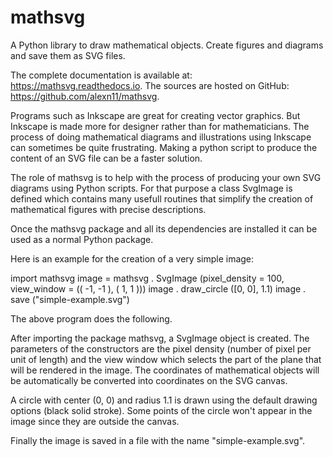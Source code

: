 # mathsvg
A  Python library to draw mathematical objects. Create figures and diagrams and save them as SVG files.

The complete documentation is available at: https://mathsvg.readthedocs.io.
The sources are hosted on GitHub: https://github.com/alexn11/mathsvg.

Programs such as Inkscape are great for creating vector graphics. But Inkscape is made more for designer rather than for mathematicians. The process of doing mathematical diagrams and illustrations using Inkscape can sometimes be quite frustrating. Making a python script to produce the content of an SVG file can be a faster solution.

The role of mathsvg is to help with the process of producing your own SVG diagrams using Python scripts. For that purpose a class SvgImage is defined which contains many usefull routines that simplify the creation of mathematical figures with precise descriptions.

Once the mathsvg package and all its dependencies are installed it can be used as a normal Python package.

Here is an example for the creation of a very simple image:

   import mathsvg
   image = mathsvg . SvgImage (pixel_density = 100, view_window = (( -1, -1 ), ( 1, 1 )))
   image . draw_circle ([0, 0], 1.1)
   image . save ("simple-example.svg")


The above program does the following.

After importing the package mathsvg, a SvgImage object is created. The parameters of the constructors are the pixel density (number of pixel per unit of length) and the view window which selects the part of the plane that will be rendered in the image. The coordinates of mathematical objects will be automatically be converted into coordinates on the SVG canvas.

A circle with center (0, 0) and radius 1.1 is drawn using the default drawing options (black solid stroke). Some points of the circle won't appear in the image since they are outside the canvas.

Finally the image is saved in a file with the name "simple-example.svg". 


